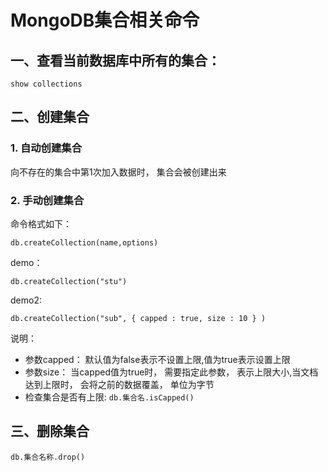 # MongoDB集合相关命令



## 一、查看当前数据库中所有的集合：

```
show collections
```



## 二、创建集合

### 1. 自动创建集合

向不存在的集合中第1次加⼊数据时， 集合会被创建出来

### 2. 手动创建集合

命令格式如下：

```
db.createCollection(name,options)
```

demo：

```
db.createCollection("stu")
```

demo2:

```
db.createCollection("sub", { capped : true, size : 10 } )
```

说明：

- 参数capped： 默认值为false表示不设置上限,值为true表示设置上限
- 参数size： 当capped值为true时， 需要指定此参数， 表示上限⼤⼩,当⽂档达到上限时， 会将之前的数据覆盖， 单位为字节
- 检查集合是否有上限: `db.集合名.isCapped()`



## 三、删除集合

```
db.集合名称.drop()
```

